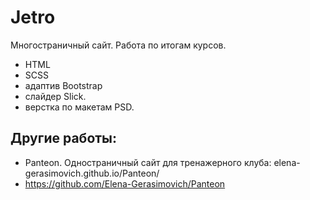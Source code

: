 # Jetro
Многостраничный сайт. Работа по итогам курсов.

- HTML 
- SCSS 
- адаптив Bootstrap 
- слайдер Slick.
- верстка по макетам PSD.


## Другие работы:

- Panteon. Одностраничный сайт для тренажерного клуба: elena-gerasimovich.github.io/Panteon/
- https://github.com/Elena-Gerasimovich/Panteon
